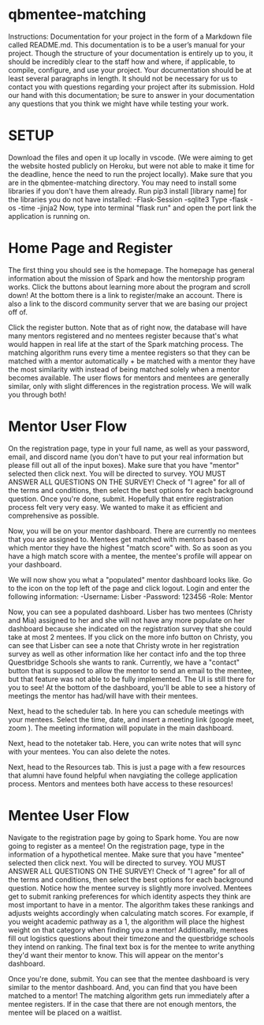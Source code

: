 # qbmentee-matching


Instructions: Documentation for your project in the form of a Markdown file called README.md. This documentation is to be a user’s manual for your project. Though the structure of your documentation is entirely up to you, it should be incredibly clear to the staff how and where, if applicable, to compile, configure, and use your project. Your documentation should be at least several paragraphs in length. It should not be necessary for us to contact you with questions regarding your project after its submission. Hold our hand with this documentation; be sure to answer in your documentation any questions that you think we might have while testing your work.

# SETUP
Download the files and open it up locally in vscode. (We were aiming to get the website hosted publicly on Heroku, but were not able to make it time for the deadline, hence the need to run the project locally). Make sure that you are in the qbmentee-matching directory. You may need to install some libraries if you don't have them already. Run pip3 install [library name] for the libraries you do not have installed: 
    -Flask-Session
    -sqlite3 Type 
    -flask
    -os
    -time
    -jinja2
Now, type into terminal "flask run" and open the port link the application is running on.


# Home Page and Register
The first thing you should see is the homepage. The homepage has general information about the mission of Spark and how the mentorship program works. Click the buttons about learning more about the program and scroll down! At the bottom there is a link to register/make an account. There is also a link to the discord community server that we are basing our project off of. 

Click the register button. Note that as of right now, the database will have many mentors registered and no mentees register because that's what would happen in real life at the start of the Spark matching process. The matching algorithm runs every time a mentee registers so that they can be matched with a mentor automatically + be matched with a mentor they have the most similarity with instead of being matched solely when a mentor becomes available. The user flows for mentors and mentees are generally similar, only with slight differences in the registration process. We will walk you through both! 


# Mentor User Flow
On the registration page, type in your full name, as well as your password, email, and discord name (you don't have to put your real information but please fill out all of the input boxes). Make sure that you have "mentor" selected then click next. You will be directed to survey. YOU MUST ANSWER ALL QUESTIONS ON THE SURVEY! Check of "I agree" for all of the terms and conditions, then select the best options for each background question. Once you're done, submit. Hopefully that entire registration process felt very very easy. We wanted to make it as efficient and comprehensive as possible. 

Now, you will be on your mentor dashboard. There are currently no mentees that you are assigned to. Mentees get matched with mentors based on which mentor they have the highest "match score" with. So as soon as you have a high match score with a mentee, the mentee's profile will appear on your dashboard. 

We will now show you what a "populated" mentor dashboard looks like. Go to the icon on the top left of the page and click logout. Login and enter the following information:
     -Username: Lisber
     -Password: 123456
     -Role: Mentor

Now, you can see a populated dashboard. Lisber has two mentees (Christy and Mia) assigned to her and she will not have any more populate on her dashboard because she indicated on the registration survey that she could take at most 2 mentees. If you click on the more info button on Christy, you can see that Lisber can see a note that Christy wrote in her registration survey as well as other information like her contact info and the top three Questbridge Schools she wants to rank. Currently, we have a "contact" button that is supposed to allow the mentor to send an email to the mentee, but that feature was not able to be fully implemented. The UI is still there for you to see! At the bottom of the dashboard, you'll be able to see a history of meetings the mentor has had/will have with their mentees. 

Next, head to the scheduler tab. In here you can schedule meetings with your mentees. Select the time, date, and insert a meeting link (google meet, zoom ). The meeting information will populate in the main dashboard. 

Next, head to the notetaker tab. Here, you can write notes that will sync with your mentees. You can also delete the notes.  

Next, head to the Resources tab. This is just a page with a few resources that alumni have found helpful when navgiating the college application process. Mentors and mentees both have access to these resources! 


# Mentee User Flow
Navigate to the registration page by going to Spark home. You are now going to register as a mentee! On the registration page, type in the information of a hypothetical mentee. Make sure that you have "mentee" selected then click next. You will be directed to survey. YOU MUST ANSWER ALL QUESTIONS ON THE SURVEY! Check of "I agree" for all of the terms and conditions, then select the best options for each background question. Notice how the mentee survey is slightly more involved. Mentees get to submit ranking preferences for which identity aspects they think are most important to have in a mentor. The algorithm takes these rankings and adjusts weights accordingly when calculating match scores. For example, if you weight academic pathway as a 1, the algorithm will place the highest weight on that category when finding you a mentor! Additionally, mentees fill out logistics questions about their timezone and the questbridge schools they intend on ranking. The final text box is for the mentee to write anything they'd want their mentor to know. This will appear on the mentor's dashboard. 

Once you're done, submit. You can see that the mentee dashboard is very similar to the mentor dashboard. And, you can find that you have been matched to a mentor! The matching algorithm gets run immediately after a mentee registers. If in the case that there are not enough mentors, the mentee will be placed on a waitlist.








